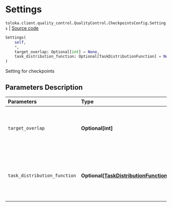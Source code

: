 # Settings
`toloka.client.quality_control.QualityControl.CheckpointsConfig.Settings` | [Source code](https://github.com/Toloka/toloka-kit/blob/v1.0.1/src/client/quality_control.py#L80)

```python
Settings(
    self,
    *,
    target_overlap: Optional[int] = None,
    task_distribution_function: Optional[TaskDistributionFunction] = None
)
```

Setting for checkpoints

## Parameters Description

| Parameters | Type | Description |
| :----------| :----| :-----------|
`target_overlap`|**Optional\[int\]**|<p>Overlap in tasks with majority opinion verification.</p>
`task_distribution_function`|**Optional\[[TaskDistributionFunction](toloka.client.task_distribution_function.TaskDistributionFunction.md)\]**|<p>Distribution of tasks with majority opinion verification.</p>
